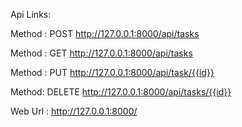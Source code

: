 Api Links:

Method : POST
http://127.0.0.1:8000/api/tasks

Method : GET
http://127.0.0.1:8000/api/tasks

Method : PUT
http://127.0.0.1:8000/api/task/{{id}}

Method: DELETE
http://127.0.0.1:8000/api/tasks/{{id}}

Web Url : 
http://127.0.0.1:8000/

